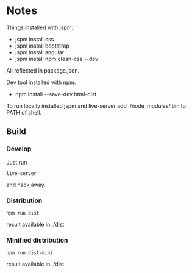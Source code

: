 Notes
=====
Things installed with jspm:
- jspm install css
- jspm install bootstrap
- jspm install angular
- jspm install npm:clean-css --dev

All reflected in package.json.

Dev tool installed with npm:
- npm install --save-dev html-dist

To run locally installed jspm and live-server add ./node_modules/.bin to PATH of shell.

Build
-----
### Develop
Just run
    
    live-server

and hack away.

### Distribution

    npm run dist
    
result available in ./dist
    
### Minified distribution

    npm run dist-mini
    
result available in ./dist
    
